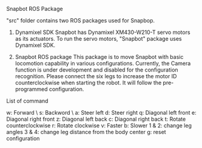 Snapbot ROS Package

"src" folder contains two ROS packages used for Snapbop.

1. Dynamixel SDK 
 Snapbot has Dynamixel XM430-W210-T servo motors as its actuators. To run the servo motors, "Snapbot" package uses Dynamixel SDK. 
 
2. Snapbot ROS package
 This package is to move Snapbot with basic locomotion capability in various configurations. Currently, the Camera function is under development and disabled for the configuration recognition. Please connect the six legs to increase the motor ID counterclockwise when starting the robot. It will follow the pre-programmed configuration.
 
 List of command
 
 w: Forward \\
 s: Backword \\
 a: Steer left
 d: Steer right
 q: Diagonal left front
 e: Diagonal right front
 z: Diagonal left back
 c: Diagonal right back
 t: Rotate counterclockwise
 r: Rotate clockwise
 v: Faster
 b: Slower
 1 & 2: change leg angles 
 3 & 4: change leg distance from the body center
 g: reset configuration
 
